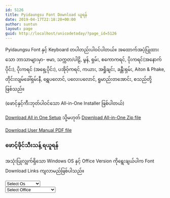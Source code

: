 ```yaml
---
id: 5126
title: Pyidaungsu Font Download ယူရန်
date: 2019-04-17T22:18:20+00:00
author: suntun
layout: page
guid: http://localhost/unicodetoday/?page_id=5126
---
```

Pyidaungsu Font နှင့် Keyboard တပါတည်းပါဝင်ပါတယ်။ အထောက်အပံ့ပြုထားသော ဘာသာများမှာ- ဗမာ, သက္ကတ/ပါဠိ, မွန်, ရှမ်း, စကောကရင်, ပိုးကရင်(အနောက်ပိုင်း), ပိုးကရင် (အရှေ့ပိုင်း), ပအိုဝ့်ကရင်, ကယား, အရှိုချင်း, ခန္တီးရှမ်း, Aiton & Phake, တိုင်းလျမ်ခေါ်ရှမ်းနီ, ရွှေပလောင်, ပလေးပလောင်, ရူမာည်းတအောင်း, စသည်တို့ဖြစ်သည်။

(ဖောင့်နှင့်ကီးဘုတ်ပါဝင်သော All-in-One Installer ဖြစ်ပါတယ်)

[Download All in One Setup][setup] သို့မဟုတ် [Download All-in-One Zip file][zip]

[Download User Manual PDF file][pdf]

[setup]: http://www.unicodetoday.org/downloads/All-in-One-Setup-5.2.exe
[zip]: http://www.unicodetoday.org/downloads/All-in-One_Pyidaungsu_Font.zip
[pdf]: http://www.unicodetoday.org/downloads/Pyidaungsu_Font_User_Manual_05.pdf


### ဖောင့်ဖိုင်သီးသန့် ရယူရန်

အသုံးပြုလျှက်ရှိသော Windows OS နှင့် Office Version ကိုရွေးချယ်ပါက Font Download Links ကျလာမည်ဖြစ်ပါသည်။

<div class="row">
  <div class="col-sm-3">
    <select id="opts1" class="form-control" onchange="showForm()"> <option value="0">Select Os</option> <option value="1">Windows 7</option> <option value="2">Windows 8, 10</option> <option value="3">Mac OSX</option> </select>
  </div>
  
  <div class="col-sm-3">
    <select id="opts2" class="form-control" onchange="showForm()"> <option value="0">Select Office</option> <option value="1">Office 2010 and older</option> <option value="2">Office 2013 and Above</option> </select>
  </div>
</div>

<div style="height: 100px;">
  <div id="f1" style="display: none; padding: 10px;">
    <div class="row">
      <div class="col-sm-4">
        1. <a href="http://www.unicodetoday.org/downloads/Pyidaungsu-1.8.3_Regular.ttf">Pyidaungsu-1.8.3_Regular.ttf ဖောင့်</a>
      </div>
      
      <div class="col-sm-3">
        <a href="http://www.unicodetoday.org/downloads/Pyidaungsu-1.8.3_Regular.ttf">Download</a>
      </div>
    </div>
    
    <div class="row">
      <div class="col-sm-4">
        2. <a href="http://www.unicodetoday.org/downloads/Pyidaungsu-1.8.3_Bold.ttf">Pyidaungsu-1.8.3_Bold.ttf ဖောင့်</a>
      </div>
      
      <div class="col-sm-3">
        <a href="http://www.unicodetoday.org/downloads/Pyidaungsu-1.8.3_Bold.ttf">Download</a>
      </div>
    </div>
    
    <div class="row">
      <div class="col-sm-4">
        3. <a href="http://www.unicodetoday.org/downloads/Pyidaungsu-1.8.3_Numbers.ttf">Pyidaungsu-1.8.3_Numbers.ttf ဖောင့်</a>
      </div>
      
      <div class="col-sm-3">
        <a href="http://www.unicodetoday.org/downloads/Pyidaungsu-1.8.3_Numbers.ttf">Download</a>
      </div>
    </div>
  </div>
  
  <div id="f2" style="display: none; padding: 10px;">
    <div class="row">
      <div class="col-sm-4">
        1. <a href="http://www.unicodetoday.org/downloads/Pyidaungsu-2.5.3_Regular.ttf">Pyidaungsu-2.5.3_Regular.ttf ဖောင့်</a>
      </div>
      
      <div class="col-sm-3">
        <a href="http://www.unicodetoday.org/downloads/Pyidaungsu-2.5.3_Regular.ttf">Download</a>
      </div>
    </div>
    
    <div class="row">
      <div class="col-sm-4">
        2. <a href="http://www.unicodetoday.org/downloads/Pyidaungsu-2.5.3_Bold.ttf">Pyidaungsu-2.5.3_Bold.ttf ဖောင့်</a>
      </div>
      
      <div class="col-sm-3">
        <a href="http://www.unicodetoday.org/downloads/Pyidaungsu-2.5.3_Bold.ttf">Download</a>
      </div>
    </div>
    
    <div class="row">
      <div class="col-sm-4">
        3. <a href="http://www.unicodetoday.org/downloads/Pyidaungsu-2.5.3_Numbers.ttf">Pyidaungsu-2.5.3_Numbers.ttf ဖောင့်</a>
      </div>
      
      <div class="col-sm-3">
        <a href="http://www.unicodetoday.org/downloads/Pyidaungsu-2.5.3_Numbers.ttf">Download</a>
      </div>
    </div>
    
    <div class="row">
      <div class="col col-sm-4">
        4. <a href="http://www.unicodetoday.org/downloads/Myanmar3-2018.ttf">Myanmar3-2018.ttf ဖောင့်</a>
      </div>
      
      <div class="col-6 col-sm-3">
        <a href="http://www.unicodetoday.org/downloads/Myanmar3-2018.ttf">Download</a>
      </div>
    </div>
  </div>
</div>

ရွေးချယ်ရမည့် Version များကိုမသိရှိပါက Installer Setup File ကိုရယူနိုင်ပါသည်။

<div class="wp-block-buttons aligncenter">
  <div class="wp-block-button is-style-fill">
    <a class="wp-block-button__link has-vivid-cyan-blue-background-color has-background" href="http://www.unicodetoday.org/downloads/Pyidaugsu-Font-Setup-5.2.exe">Download Font Only Setup</a>
  </div>
</div>

### Adobe CS3, 4, 5, 6

<div style="text-indent: 2em;">
  <div class="row" style="font-size: 16px;">
    <div class="col col-md-6">
      1. <a href="http://www.unicodetoday.org/downloads/Pyidaungsu-Book-1.8.3_Regular.ttf">Pyidaungsu-Book-1.8.3_Regular.ttf ဖောင့်</a>
    </div>
    
    <div class="col-6 col-md-4">
      <a href="http://www.unicodetoday.org/downloads/Pyidaungsu-Book-1.8.3_Regular.ttf">Download</a>
    </div>
  </div>
  
  <div class="row" style="font-size: 16px;">
    <div class="col col-md-6">
      2. <a href="http://www.unicodetoday.org/downloads/Pyidaungsu-Book-1.8.3_Bold.ttf">Pyidaungsu-Book-1.8.3_Bold ဖောင့်</a>
    </div>
    
    <div class="col-6 col-md-4">
      <a href="http://www.unicodetoday.org/downloads/Pyidaungsu-Book-1.8.3_Bold.ttf">Download</a>
    </div>
  </div>
</div>

<p class="has-text-align-center">
  <a href="http://localhost/wordpress/?p=2937" target="_blank" rel="noreferrer noopener">ဖောင့်ထည့်သွင်းနည်းကြည့်ရန် </a>
</p>

### iPhone, iPad အတွက် ဖောင့်ပရိုဖိုင်

<div style="text-indent: 2em;">
  <div class="row" style="font-size: 16px;">
    <div class="col col-md-6">
      1. <a href="http://localhost/unicodetoday/downloads/Pyidaungsu-2.4.mobileconfig">Pyidaungsu-2.4.mobileconfig</a>
    </div>
    
    <div class="col-6 col-md-4">
      <a href="http://localhost/unicodetoday/downloads/Pyidaungsu-2.4.mobileconfig">Download</a>
    </div>
    
    <div class="col col-md-6">
      2. <a href="http://localhost/unicodetoday/downloads/Pyidaungsu-1.3.mobileconfig">Pyidaungsu-1.3.mobileconfig (iOS 9နှင့်အောက်)</a>
    </div>
    
    <div class="col-6 col-md-4">
      <a href="http://localhost/unicodetoday/downloads/Pyidaungsu-1.3.mobileconfig">Download</a>
    </div>
    
    <div class="col col-md-6">
      3. <a href="http://localhost/unicodetoday/downloads/ZawDecode-2.1.mobileconfig">ZawDecode-2.1.mobileconfig</a>
    </div>
    
    <div class="col-6 col-md-4">
      <a href="http://localhost/unicodetoday/downloads/ZawDecode-2.1.mobileconfig">Download</a>
    </div>
  </div>
</div>

<p class="has-text-align-center">
  iPhone, iPad Safari Browser ကိုသုံး၍ ဒေါင်းပါ
</p>

License

Pyidaungsu is licensed according to the terms of the&nbsp;[SIL Open Font License](http://scripts.sil.org/OFL).

<div class="wp-block-group">
  <div class="wp-block-group__inner-container">
  </div>
</div>